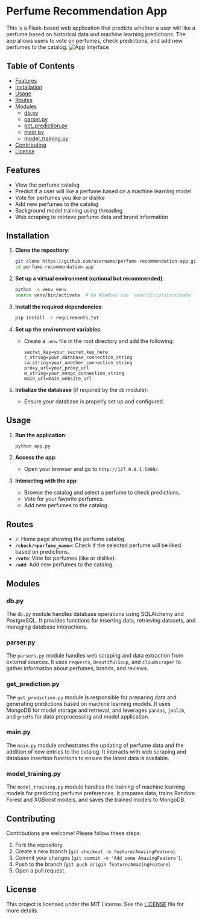 # Perfume Recommendation App

This is a Flask-based web application that predicts whether a user will like a perfume based on historical data and machine learning predictions. The app allows users to vote on perfumes, check predictions, and add new perfumes to the catalog.
![App Interface](image.png)

## Table of Contents

- [Features](#features)
- [Installation](#installation)
- [Usage](#usage)
- [Routes](#routes)
- [Modules](#modules)
  - [db.py](#dbpy)
  - [parser.py](#parserpy)
  - [get_prediction.py](#get_predictionpy)
  - [main.py](#mainpy)
  - [model_training.py](#model_trainingpy)
- [Contributing](#contributing)
- [License](#license)

## Features

- View the perfume catalog
- Predict if a user will like a perfume based on a machine learning model
- Vote for perfumes you like or dislike
- Add new perfumes to the catalog
- Background model training using threading
- Web scraping to retrieve perfume data and brand information

## Installation

1. **Clone the repository**:
    ```bash
    git clone https://github.com/username/perfume-recommendation-app.git
    cd perfume-recommendation-app
    ```

2. **Set up a virtual environment (optional but recommended)**:
    ```bash
    python -m venv venv
    source venv/bin/activate  # On Windows use `venv\Scripts\activate`
    ```

3. **Install the required dependencies**:
    ```bash
    pip install -r requirements.txt
    ```

4. **Set up the environment variables**:
   - Create a `.env` file in the root directory and add the following:
     ```
     secret_key=your_secret_key_here
     c_string=your_database_connection_string
     ca_string=your_another_connection_string
     proxy_url=your_proxy_url
     m_string=your_mongo_connection_string
     main_url=main_website_url
     ```

5. **Initialize the database** (if required by the `db` module):
   - Ensure your database is properly set up and configured.

## Usage

1. **Run the application**:
    ```bash
    python app.py
    ```

2. **Access the app**:
   - Open your browser and go to `http://127.0.0.1:5000/`.

3. **Interacting with the app**:
   - Browse the catalog and select a perfume to check predictions.
   - Vote for your favorite perfumes.
   - Add new perfumes to the catalog.

## Routes

- **`/`**: Home page showing the perfume catalog.
- **`/check/<perfume_name>`**: Check if the selected perfume will be liked based on predictions.
- **`/vote`**: Vote for perfumes (like or dislike).
- **`/add`**: Add new perfumes to the catalog.

## Modules

### db.py

The `db.py` module handles database operations using SQLAlchemy and PostgreSQL. It provides functions for inserting data, retrieving datasets, and managing database interactions.

### parser.py

The `parsers.py` module handles web scraping and data extraction from external sources. It uses `requests`, `BeautifulSoup`, and `cloudscraper` to gather information about perfumes, brands, and reviews.

### get_prediction.py

The `get_prediction.py` module is responsible for preparing data and generating predictions based on machine learning models. It uses MongoDB for model storage and retrieval, and leverages `pandas`, `joblib`, and `gridfs` for data preprocessing and model application.

### main.py

The `main.py` module orchestrates the updating of perfume data and the addition of new entries to the catalog. It interacts with web scraping and database insertion functions to ensure the latest data is available.

### model_training.py

The `model_training.py` module handles the training of machine learning models for predicting perfume preferences. It prepares data, trains Random Forest and XGBoost models, and saves the trained models to MongoDB.

## Contributing

Contributions are welcome! Please follow these steps:

1. Fork the repository.
2. Create a new branch (`git checkout -b feature/AmazingFeature`).
3. Commit your changes (`git commit -m 'Add some AmazingFeature'`).
4. Push to the branch (`git push origin feature/AmazingFeature`).
5. Open a pull request.

## License

This project is licensed under the MIT License. See the [LICENSE](LICENSE) file for more details.
